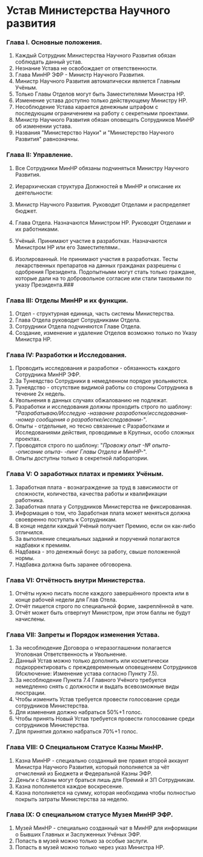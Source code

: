 # Устав Министерства Научного развития

### Глава I. Основные положения.
1. Каждый Сотрудник Министерства Научного Развития обязан соблюдать данный устав.
2. Незнание Устава не освобождает от ответственности.
3. Глава МинНР ЭФР - Министр Научного Развития.
4. Министр Научного Развития автоматически является Главным Учёным.
5. Только Главы Отделов могут быть Заместителями Министра НР.
6. Изменение устава доступно только действующему Министру НР.
7. Несоблюдение Устава карается денежным штрафом с последующим ограничением на работу с секретными проектами.
8. Министр Научного Развития обязан оповещать Сотрудников МинНР об изменении устава.
9. Названия "Министерство Науки" и "Министерство Научного Развития" равнозначны.

### Глава II: Управление.
1. Все Сотрудники МинНР обязаны подчиняться Министру Научного Развития.
2. Иерархическая структура Должностей в МинНР и описание их деятельности:

3.  Министр Научного Развития.
Руководит Отделами и распределяет бюджет.

4. Глава Отдела.
Назначаются Министром НР.
Руководят Отделами и их работниками.

5. Учёный.
Принимают участие в разработках.
Назначаются Министром НР или его Заместителями..

6. Изолированный.
Не принимают участия в разработках.
Тесты лекарственных препаратов на данных гражданах разрешены с одобрения Президента.
Подопытными могут стать только граждане, которые дали на то добровольное согласие или стали таковыми по указу  Президента.### 

### Глава III: Отделы МинНР и их функции.
1. Отдел - структурная единица, часть системы Министерства.
2. Глава Отдела руководит Сотрудниками Отдела.
3. Сотрудники Отдела подчиняются Главе Отдела.
4. Создание, изменение и удаление Отделов возможно только по Указу Министра НР. 

### Глава IV: Разработки и Исследования.
1. Проводить исследования и разработки - обязанность каждого Сотрудника МинНР ЭФР.
2. За Тунеядство Сотрудники в немедленном порядке увольняются.
3. Тунеядство - отсутствие видимой работы со стороны Сотрудника в течение 2х недель. 
4. Увольнения в данных случаях обжалованию не подлежат.
5. Разработки и исследования должны проходить строго по шаблону: 
"*Разрабатываю/Исследую -название разработки/исследования- -номер сообщения о разработке/исследовании-*".
6. Опыты - отдельные, но тесно связанные с Разработками и Исследованиями действия, проводимые в Крупных, особо сложных проектах. 
7. Проводятся строго по шаблону:
"*Провожу опыт -№ опыта- -описание опыта- -пинг Главы Отдела и МинНР-*".
8. Опыты доступны только в секретной лаборатории.

### Глава V: О заработных платах и премиях Учёным.
1. Заработная плата - вознаграждение за труд в зависимости от сложности, количества, качества работы и квалификации работника.
2. Заработная плата у Сотрудников Министерства не фиксированная.
3. Информация о том, что Заработная плата может меняться должна своевренно поступать к Сотрудникам.
4. В конце недели каждый Учёный получает Премию, если он как-либо отличился.
5. За выполнение специальных заданий и поручений полагаются надбавки к премиям. 
6. Надбавка - это денежный бонус за работу, свыше положенной нормы.
7. Надбавка должна быть заранее обговорена. 

### Глава VI: Отчётность внутри Министерства.
1. Отчёты нужно писать после каждого завершённого проекта или в конце рабочей недели для Глав Отела.
2. Отчёт пишется строго по специальной форме, закреплённой в чате.
3. Отчёт может быть отвергнут Министром, при этом баллы не будут начислены. 

### Глава VII: Запреты и Порядок изменения Устава.
1. За несоблюдение Договора о нгеразоглашении полагается Уголовная Ответственность и Увольнение.
2. Данный Устав можно только дополнить или косметически подкорректировать с преждевременным оповещением Сотрудников (Исключение: Изменение устава согласно Пункту 7.5).
3. За несоблюдение Пункта 7.4 Главного Учёного требуется немедленно снять с должности и выдать всевозможные виды люстрации.
4. Чтобы изменить Устав требуется провести голосование среди сотрудников Министерства.
5. Для изменения должно набраться 50%+1 голос.
6. Чтобы принять Новый Устав требуется провести голосование среди сотрудников Министерства.
7. Для принятия должно набраться 70%+1 голос.

### Глава VIII: О Специальном Статусе Казны МинНР.
1. Казна МинНР - специально созданный вне правил второй аккаунт Министра Научного Развития, который пополняется за чёт отчислений из Бюджета и Федеральной Казны ЭФР.
2. Деньги с Казны могут браться лишь для Премий и ЗП Сотрудникам.
3. Казна пополняется каждое воскресение.
4. Казна пополняется на сумму, которая необходима чтобы полностью покрыть затраты Министерства за неделю. 

### Глава IX: О специальном статусе Музея МинНР ЭФР.
1. Музей МинНР - специально созданный чат в МинНР для информации о Бывших Главных и Заслуженных Учёных ЭФР.
2. Попасть в музей можно только за особые заслуги.
3. Попасть в музей можно только через указ Министра НР.
